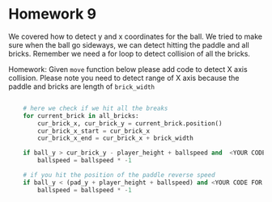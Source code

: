 # Homework 9 

We covered how to detect y and x coordinates for the ball. We tried to make sure when the ball go sideways, we can detect hitting the paddle and all bricks. Remember we need a for loop to detect collision of all the bricks. 

Homework: Given ```move``` function below please add code to detect X axis collision. Please note you need to detect range of X axis because the paddle and bricks are length of ```brick_width```


```python

    # here we check if we hit all the breaks
    for current_brick in all_bricks:
        cur_brick_x, cur_brick_y = current_brick.position()
        cur_brick_x_start = cur_brick_x
        cur_brick_x_end = cur_brick_x + brick_width

    if ball_y > cur_brick_y - player_height + ballspeed and  <YOUR CODE FOR X COLLISION DETECTION>:
        ballspeed = ballspeed * -1

    # if you hit the position of the paddle reverse speed
    if ball_y < (pad_y + player_height + ballspeed) and <YOUR CODE FOR X COLLISION DETECTION>:
        ballspeed = ballspeed * -1


```

